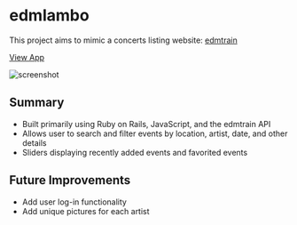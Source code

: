 # edmlambo
This project aims to mimic a concerts listing website: [edmtrain](https://edmtrain.com)

[View App](https://edmlambo.herokuapp.com)

![screenshot](https://github.com/toptester1/edmlambo/blob/master/public/images/screenshot.jpg)

## Summary

* Built primarily using Ruby on Rails, JavaScript, and the edmtrain API
* Allows user to search and filter events by location, artist, date, and other details
* Sliders displaying recently added events and favorited events

## Future Improvements

* Add user log-in functionality
* Add unique pictures for each artist